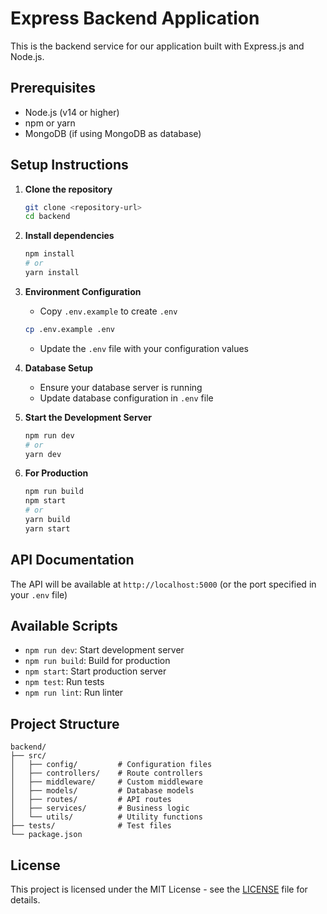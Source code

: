 # Express Backend Application

This is the backend service for our application built with Express.js and Node.js.

## Prerequisites

- Node.js (v14 or higher)
- npm or yarn
- MongoDB (if using MongoDB as database)

## Setup Instructions

1. **Clone the repository**
   ```bash
   git clone <repository-url>
   cd backend
   ```

2. **Install dependencies**
   ```bash
   npm install
   # or
   yarn install
   ```

3. **Environment Configuration**
   - Copy `.env.example` to create `.env`
   ```bash
   cp .env.example .env
   ```
   - Update the `.env` file with your configuration values

4. **Database Setup**
   - Ensure your database server is running
   - Update database configuration in `.env` file

5. **Start the Development Server**
   ```bash
   npm run dev
   # or
   yarn dev
   ```

6. **For Production**
   ```bash
   npm run build
   npm start
   # or
   yarn build
   yarn start
   ```

## API Documentation

The API will be available at `http://localhost:5000` (or the port specified in your `.env` file)

## Available Scripts

- `npm run dev`: Start development server
- `npm run build`: Build for production
- `npm start`: Start production server
- `npm test`: Run tests
- `npm run lint`: Run linter

## Project Structure

```
backend/
├── src/
│   ├── config/         # Configuration files
│   ├── controllers/    # Route controllers
│   ├── middleware/     # Custom middleware
│   ├── models/         # Database models
│   ├── routes/         # API routes
│   ├── services/       # Business logic
│   └── utils/          # Utility functions
├── tests/              # Test files
└── package.json
```

## License

This project is licensed under the MIT License - see the [LICENSE](LICENSE) file for details. 